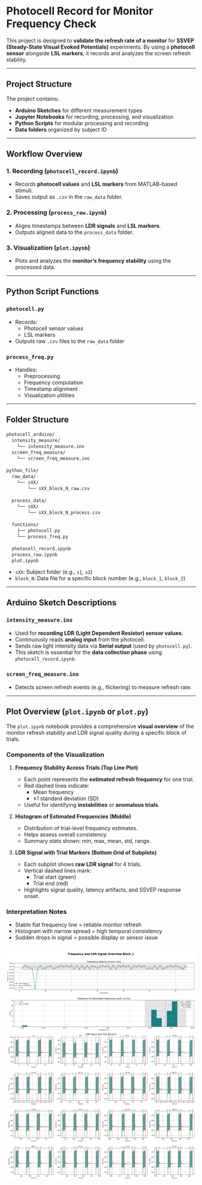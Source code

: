 # Photocell Record for Monitor Frequency Check

This project is designed to **validate the refresh rate of a monitor** for **SSVEP (Steady-State Visual Evoked Potentials)** experiments. By using a **photocell sensor** alongside **LSL markers**, it records and analyzes the screen refresh stability.

---

## Project Structure

The project contains:
- **Arduino Sketches** for different measurement types
- **Jupyter Notebooks** for recording, processing, and visualization
- **Python Scripts** for modular processing and recording
- **Data folders** organized by subject ID

---

## Workflow Overview

### 1. Recording (`photocell_record.ipynb`)
- Records **photocell values** and **LSL markers** from MATLAB-based stimuli.
- Saves output as `.csv` in the `raw_data` folder.

### 2. Processing (`process_raw.ipynb`)
- Aligns timestamps between **LDR signals** and **LSL markers**.
- Outputs aligned data to the `process_data` folder.

### 3. Visualization (`plot.ipynb`)
- Plots and analyzes the **monitor’s frequency stability** using the processed data.

---

## Python Script Functions

### `photocell.py`
- Records:
  - Photocell sensor values
  - LSL markers
- Outputs raw `.csv` files to the `raw_data` folder

### `process_freq.py`
- Handles:
  - Preprocessing
  - Frequency computation
  - Timestamp alignment
  - Visualization utilities

---

## Folder Structure

```plaintext
photocell_arduino/
  intensity_measure/
    └── intensity_measure.ino
  screen_freq_measure/
    └── screen_freq_measure.ino

python_file/
  raw_data/
    └── sXX/
        └── sXX_block_N_raw.csv

  process_data/
    └── sXX/
        └── sXX_block_N_process.csv

  functions/
    ├── photocell.py
    └── process_freq.py

  photocell_record.ipynb
  process_raw.ipynb
  plot.ipynb
```

- `sXX`: Subject folder (e.g., `s1`, `s2`)
- `block_N`: Data file for a specific block number (e.g., `block_1`, `block_2`)

---
## Arduino Sketch Descriptions
### `intensity_measure.ino`  
- Used for **recording LDR (Light Dependent Resistor) sensor values**.
- Continuously reads **analog input** from the photocell.
- Sends raw light intensity data via **Serial output** (used by `photocell.py`).
- This sketch is essential for the **data collection phase** using `photocell_record.ipynb`.

### `screen_freq_measure.ino`  
- Detects screen refresh events (e.g., flickering) to measure refresh rate.


---

## Plot Overview (`plot.ipynb` or `plot.py`)

The `plot.ipynb` notebook provides a comprehensive **visual overview** of the monitor refresh stability and LDR signal quality during a specific block of trials.

### Components of the Visualization

1. **Frequency Stability Across Trials (Top Line Plot)**
   - Each point represents the **estimated refresh frequency** for one trial.
   - Red dashed lines indicate:
     - Mean frequency
     - ±1 standard deviation (SD)
   - Useful for identifying **instabilities** or **anomalous trials**.

2. **Histogram of Estimated Frequencies (Middle)**
   - Distribution of trial-level frequency estimates.
   - Helps assess overall consistency.
   - Summary stats shown: min, max, mean, std, range.

3. **LDR Signal with Trial Markers (Bottom Grid of Subplots)**
   - Each subplot shows **raw LDR signal** for 4 trials.
   - Vertical dashed lines mark:
     - Trial start (green)
     - Trial end (red)
   - Highlights signal quality, latency artifacts, and SSVEP response onset.

### Interpretation Notes
- Stable flat frequency line = reliable monitor refresh
- Histogram with narrow spread = high temporal consistency
- Sudden drops in signal = possible display or sensor issue

[![Preview](plot.png)](plot.png)
---

